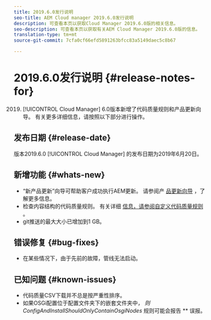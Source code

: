 ```yaml
---
title: 2019.6.0发行说明
seo-title: AEM Cloud manager 2019.6.0发行说明
description: 可查看本页以获取Cloud Manager 2019.6.0版的相关信息。
seo-description: 可查看本页以获取有关AEM Cloud Manager 2019.6.0版的信息。
translation-type: tm+mt
source-git-commit: 7cfa0cf66efd5891263bfcc83a5149daec5c8b67

---
```


# 2019.6.0发行说明 {#release-notes-for}

2019. [!UICONTROL Cloud Manager] 6.0版本新增了代码质量规则和产品更新向导。 有关更多详细信息，请按照以下部分进行操作。

## 发布日期 {#release-date}

版本2019.6.0 [!UICONTROL Cloud Manager] 的发布日期为2019年6月20日。

## 新增功能 {#whats-new}

* “新产品更新”向导可帮助客户成功执行AEM更新。 请参阅产 [品更新向导](overview-productupdate-wizard.md) ，了解更多信息。
* 检查内容结构的代码质量规则。 有关详细 [信息，请参阅自定义代码质量规则](custom-code-quality-rules.md) 。
* git推送的最大大小已增加到1 GB。

## 错误修复 {#bug-fixes}

* 在某些情况下，由于先前的故障，管线无法启动。

## 已知问题 {#known-issues}

* 代码质量CSV下载并不总是按严重性排序。
* 如果OSGi配置位于配置文件夹下的嵌套文件夹中， *则ConfigAndInstallShouldOnlyContainOsgiNodes* 规则可能会报告 ** 误报。